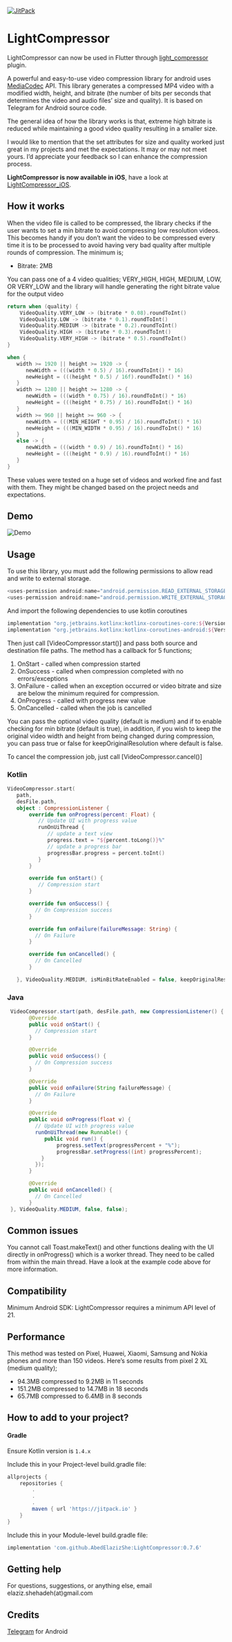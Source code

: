 [![JitPack](https://jitpack.io/v/AbedElazizShe/LightCompressor.svg)](https://jitpack.io/#AbedElazizShe/LightCompressor)


# LightCompressor

LightCompressor can now be used in Flutter through [light_compressor](https://pub.dev/packages/light_compressor) plugin.

A powerful and easy-to-use video compression library for android uses [MediaCodec](https://developer.android.com/reference/android/media/MediaCodec) API. This library generates a compressed MP4 video with a modified width, height, and bitrate (the number of bits per
seconds that determines the video and audio files’ size and quality). It is based on Telegram for Android source code.

The general idea of how the library works is that, extreme high bitrate is reduced while maintaining a good video quality resulting in a smaller size.

I would like to mention that the set attributes for size and quality worked just great in my projects and met the expectations. It may or may not meet yours. I’d appreciate your feedback so I can enhance the compression process.

**LightCompressor is now available in iOS**, have a look at [LightCompressor_iOS](https://github.com/AbedElazizShe/LightCompressor_iOS).


## How it works
When the video file is called to be compressed, the library checks if the user wants to set a min bitrate to avoid compressing low resolution videos. This becomes handy if you don’t want the video to be compressed every time it is to be processed to avoid having very bad quality after multiple rounds of compression. The minimum is;
* Bitrate: 2MB

You can pass one of a 4 video qualities; VERY_HIGH, HIGH, MEDIUM, LOW, OR VERY_LOW and the library will handle generating the right bitrate value for the output video
```kotlin
return when (quality) {
    VideoQuality.VERY_LOW -> (bitrate * 0.08).roundToInt()
    VideoQuality.LOW -> (bitrate * 0.1).roundToInt()
    VideoQuality.MEDIUM -> (bitrate * 0.2).roundToInt()
    VideoQuality.HIGH -> (bitrate * 0.3).roundToInt()
    VideoQuality.VERY_HIGH -> (bitrate * 0.5).roundToInt()
}

when {
   width >= 1920 || height >= 1920 -> {
      newWidth = (((width * 0.5) / 16).roundToInt() * 16)
      newHeight = (((height * 0.5) / 16f).roundToInt() * 16)
   }
   width >= 1280 || height >= 1280 -> {
      newWidth = (((width * 0.75) / 16).roundToInt() * 16)
      newHeight = (((height * 0.75) / 16).roundToInt() * 16)
   }
   width >= 960 || height >= 960 -> {
      newWidth = (((MIN_HEIGHT * 0.95) / 16).roundToInt() * 16)
      newHeight = (((MIN_WIDTH * 0.95) / 16).roundToInt() * 16)
   }
   else -> {
      newWidth = (((width * 0.9) / 16).roundToInt() * 16)
      newHeight = (((height * 0.9) / 16).roundToInt() * 16)
   }
}
```
These values were tested on a huge set of videos and worked fine and fast with them. They might be changed based on the project needs and expectations.

## Demo
![Demo](/pictures/demo.gif)

Usage
--------
To use this library, you must add the following permissions to allow read and write to external storage.
```java
<uses-permission android:name="android.permission.READ_EXTERNAL_STORAGE"/>
<uses-permission android:name="android.permission.WRITE_EXTERNAL_STORAGE"/>
```
And import the following dependencies to use kotlin coroutines

```groovy
implementation "org.jetbrains.kotlinx:kotlinx-coroutines-core:${Version.coroutines}"
implementation "org.jetbrains.kotlinx:kotlinx-coroutines-android:${Version.coroutines}"
```

Then just call [VideoCompressor.start()] and pass both source and destination file paths. The method has a callback for 5 functions;
1) OnStart - called when compression started
2) OnSuccess - called when compression completed with no errors/exceptions
3) OnFailure - called when an exception occurred or video bitrate and size are below the minimum required for compression.
4) OnProgress - called with progress new value
5) OnCancelled - called when the job is cancelled

You can pass the optional video quality (default is medium) and if to enable checking for min bitrate (default is true), in addition, if you wish to keep the
original video width and height from being changed during compression, you can pass true or false for keepOriginalResolution where default is false.

To cancel the compression job, just call [VideoCompressor.cancel()]

### Kotlin

```kotlin
VideoCompressor.start(
   path,
   desFile.path,
   object : CompressionListener {
       override fun onProgress(percent: Float) {
          // Update UI with progress value
          runOnUiThread {
             // update a text view
             progress.text = "${percent.toLong()}%"
             // update a progress bar
             progressBar.progress = percent.toInt()
          }
       }

       override fun onStart() {
          // Compression start
       }

       override fun onSuccess() {
         // On Compression success
       }

       override fun onFailure(failureMessage: String) {
         // On Failure
       }

       override fun onCancelled() {
         // On Cancelled
       }

   }, VideoQuality.MEDIUM, isMinBitRateEnabled = false, keepOriginalResolution = false)
```
### Java

```java
 VideoCompressor.start(path, desFile.path, new CompressionListener() {
       @Override
       public void onStart() {
         // Compression start
       }

       @Override
       public void onSuccess() {
         // On Compression success
       }

       @Override
       public void onFailure(String failureMessage) {
         // On Failure
       }

       @Override
       public void onProgress(float v) {
         // Update UI with progress value
         runOnUiThread(new Runnable() {
            public void run() {
                progress.setText(progressPercent + "%");
                progressBar.setProgress((int) progressPercent);
           }
         });
       }

       @Override
       public void onCancelled() {
         // On Cancelled
       }
 }, VideoQuality.MEDIUM, false, false);
```

## Common issues
You cannot call Toast.makeText() and other functions dealing with the UI directly in onProgress() which is a worker thread. They need to be called
from within the main thread. Have a look at the example code above for more information.

## Compatibility
Minimum Android SDK: LightCompressor requires a minimum API level of 21.

## Performance
This method was tested on Pixel, Huawei, Xiaomi, Samsung and Nokia phones and more than 150 videos.
Here’s some results from pixel 2 XL (medium quality);
* 94.3MB compressed to 9.2MB in 11 seconds
* 151.2MB compressed to 14.7MB in 18 seconds
* 65.7MB compressed to 6.4MB in 8 seconds

## How to add to your project?
#### Gradle

Ensure Kotlin version is `1.4.x`

Include this in your Project-level build.gradle file:
```groovy
allprojects {
    repositories {
        .
        .
        .
        maven { url 'https://jitpack.io' }
    }
}
```

Include this in your Module-level build.gradle file:

```groovy
implementation 'com.github.AbedElazizShe:LightCompressor:0.7.6'
```

## Getting help
For questions, suggestions, or anything else, email elaziz.shehadeh(at)gmail.com

## Credits
[Telegram](https://github.com/DrKLO/Telegram) for Android
